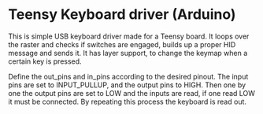 Teensy Keyboard driver (Arduino)
=====================

This is simple USB keyboard driver made for a Teensy board.
It loops over the raster and checks if switches are engaged, builds up a proper HID message and sends it.
It has layer support, to change the keymap when a certain key is pressed.

Define the out_pins and in_pins according to the desired pinout. 
The input pins are set to INPUT_PULLUP, and the output pins to HIGH. 
Then one by one the output pins are set to LOW and the inputs are read, if one read LOW it must be connected.
By repeating this process the keyboard is read out.